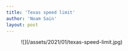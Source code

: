 ```yaml
---
title: 'Texas speed limit'
author: 'Noam Sain'
layout: post
---
```


<figure class="wp-block-image size-large">![](/assets/2021/01/texas-speed-limit.jpg)</figure>